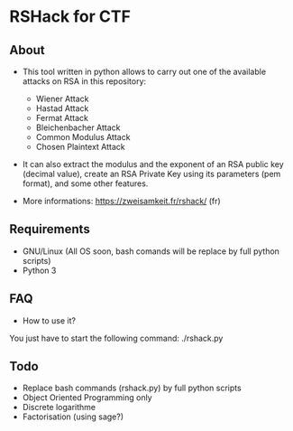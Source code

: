 # RSHack for CTF

## About

* This tool written in python allows to carry out one of the available attacks on RSA in this repository:

	* Wiener Attack
	* Hastad Attack
	* Fermat Attack
	* Bleichenbacher Attack
	* Common Modulus Attack
	* Chosen Plaintext Attack

* It can also extract the modulus and the exponent of an RSA public key (decimal value), create an RSA Private Key using its parameters (pem format), and some other features.

* More informations: https://zweisamkeit.fr/rshack/ (fr)

## Requirements

* GNU/Linux (All OS soon, bash comands will be replace by full python scripts)
* Python 3

## FAQ

* How to use it?

You just have to start the following command: ./rshack.py

## Todo

* Replace bash commands (rshack.py) by full python scripts
* Object Oriented Programming only
* Discrete logarithme
* Factorisation (using sage?)
